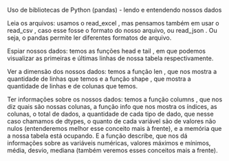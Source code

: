 Uso de bibliotecas de Python (pandas) - lendo e entendendo nossos dados

Leia os arquivos: usamos o  read_excel , mas pensamos também em usar o  read_csv , caso esse fosse o formato do nosso arquivo, ou  read_json . Ou seja, o pandas permite ler diferentes formatos de arquivo.

Espiar nossos dados: temos as  funções head e tail , em que podemos visualizar as primeiras e últimas linhas de nossa tabela respectivamente.

Ver a dimensão dos nossos dados: temos a  função len , que nos mostra a quantidade de linhas que temos e a  função shape , que mostra a quantidade de linhas e de colunas que temos.

Ter informações sobre os nossos dados: temos a  função columns , que nos diz quais são nossas colunas, a  função info  que nos mostra os índices, as colunas, o total de dados, a quantidade de cada tipo de dado, que nesse caso chamamos de dtypes, o quanto de cada variável são de valores não nulos (entenderemos melhor esse conceito mais à frente), e a memória que a nossa tabela está ocupando. E a  função describe, que nos dá informações sobre as variáveis numéricas, valores máximos e mínimos, média, desvio, mediana (também veremos esses conceitos mais a frente).

